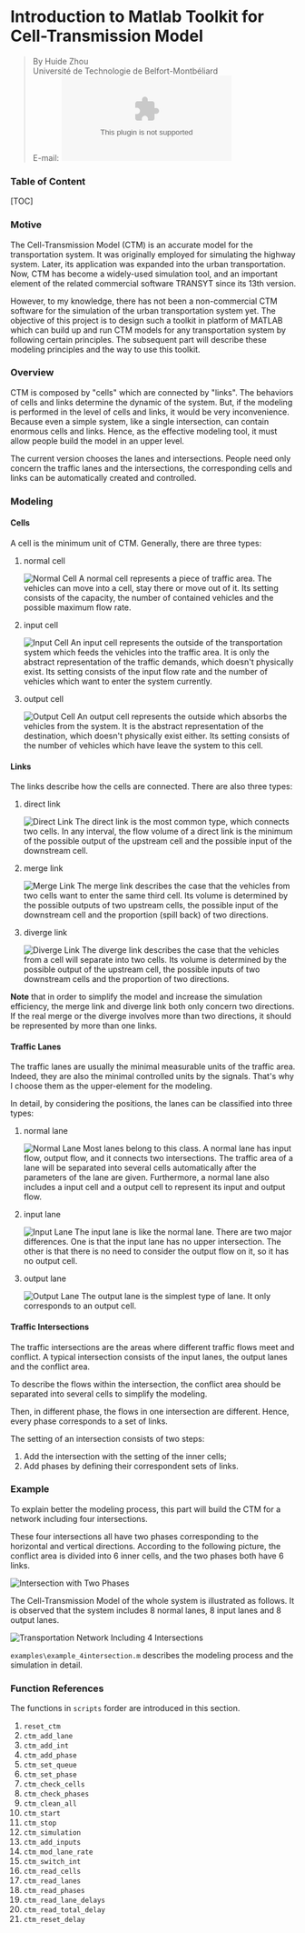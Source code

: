 # Introduction to Matlab Toolkit for Cell-Transmission Model
> By Huide Zhou  
> Université de Technologie de Belfort-Montbéliard  
> E-mail: ![prettyage.new@gmail.com][person_gmail]

### Table of Content

[TOC]

### Motive

The Cell-Transmission Model (CTM) is an accurate model for the transportation system. It was originally employed for simulating the highway system. Later, its application was expanded into the urban transportation. Now, CTM has become a widely-used simulation tool, and an important element of the related commercial software TRANSYT since its 13th version.

However, to my knowledge, there has not been a non-commercial CTM software for the simulation of the urban transportation system yet. The objective of this project is to design such a toolkit in platform of MATLAB which can build up and run CTM  models for any transportation system by following certain principles. The subsequent part will describe these modeling principles and the way to use this toolkit.

### Overview

CTM is composed by "cells" which are connected by "links". The behaviors of cells and links determine the dynamic of the system. But, if the modeling is performed in the level of cells and links, it would be very inconvenience. Because even a simple system, like a single intersection, can contain enormous cells and links. Hence, as the effective modeling tool, it must allow people build the model in an upper level.

The current version chooses the lanes and intersections. People need only concern the traffic lanes and the intersections, the corresponding cells and links can be automatically created and controlled.

### Modeling

#### Cells

A cell is the minimum unit of CTM. Generally, there are three types:

1. normal cell

    ![Normal Cell][cell_nor]
    A normal cell represents a piece of traffic area. The vehicles can move into a cell, stay there or move out of it. Its setting consists of the capacity, the number of contained vehicles and the possible maximum flow rate.

2. input cell

    ![Input Cell][cell_in]
    An input cell represents the outside of the transportation system which feeds the vehicles into the traffic area. It is only the abstract representation of the traffic demands, which doesn't physically exist. Its setting consists of the input flow rate and the number of vehicles which want to enter the system currently.

3. output cell

    ![Output Cell][cell_out]
    An output cell represents the outside which absorbs the vehicles from the system. It is the abstract representation of the destination, which doesn't physically exist either. Its setting consists of the number of vehicles which have leave the system to this cell.

#### Links

The links describe how the cells are connected. There are also three types:

1. direct link

    ![Direct Link][link_direct]
    The direct link is the most common type, which connects two cells. In any interval, the flow volume of a direct link is the minimum of the possible output of the upstream cell and the possible input of the downstream cell.

2. merge link

    ![Merge Link][link_merge]
    The merge link describes the case that the vehicles from two cells want to enter the same third cell. Its volume is determined by the possible outputs of two upstream cells, the possible input of the downstream cell and the proportion (spill back) of two directions.

3. diverge link

    ![Diverge Link][link_diverge]
    The diverge link describes the case that the vehicles from a cell will separate into two cells. Its volume is determined by the possible output of the upstream cell, the possible inputs of two downstream cells and the proportion of two directions.

**Note** that in order to simplify the model and increase the simulation efficiency, the merge link and diverge link both only concern two directions. If the real merge or the diverge involves more than two directions, it should be represented by more than one links.

#### Traffic Lanes

The traffic lanes are usually the minimal measurable units of the traffic area. Indeed, they are also the minimal controlled units by the signals. That's why I choose them as the upper-element for the modeling.

In detail, by considering the positions, the lanes can be classified into three types:

1. normal lane

    ![Normal Lane][lane_nor]
    Most lanes belong to this class. A normal lane has input flow, output flow, and it connects two intersections. The traffic area of a lane will be separated into several cells automatically after the parameters of the lane are given. Furthermore, a normal lane also includes a input cell and a output cell to represent its input and output flow.

2. input lane

    ![Input Lane][lane_in]
    The input lane is like the normal lane. There are two major differences. One is that the input lane has no upper intersection. The other is that there is no need to consider the output flow on it, so it has no output cell.

3. output lane

    ![Output Lane][lane_out]
    The output lane is the simplest type of lane. It only corresponds to an output cell.

#### Traffic Intersections

The traffic intersections are the areas where different traffic flows meet and conflict. A typical intersection consists of the input lanes, the output lanes and the conflict area.

To describe the flows within the intersection, the conflict area should be separated into several cells to simplify the modeling.

Then, in different phase, the flows in one intersection are different. Hence, every phase corresponds to a set of links.

The setting of an intersection consists of two steps:

1. Add the intersection with the setting of the inner cells;
2. Add phases by defining their correspondent sets of links.

### Example

To explain better the modeling process, this part will build the CTM for a network including four intersections.

These four intersections all have two phases corresponding to the horizontal and vertical directions. According to the following picture, the conflict area is divided into 6 inner cells, and the two phases both have 6 links.

![Intersection with Two Phases][int_2phase]

The Cell-Transmission Model of the whole system is illustrated as follows. It is observed that the system includes 8 normal lanes, 8 input lanes and 8 output lanes.

![Transportation Network Including 4 Intersections][sys_4int]

`examples\example_4intersection.m` describes the modeling process and the simulation in detail.

### Function References

The functions in `scripts` forder are introduced in this section.

1. `reset_ctm`
1. `ctm_add_lane`
1. `ctm_add_int`
1. `ctm_add_phase`
1. `ctm_set_queue`
1. `ctm_set_phase`
1. `ctm_check_cells`
1. `ctm_check_phases`
1. `ctm_clean_all`
1. `ctm_start`
1. `ctm_stop`
1. `ctm_simulation`
1. `ctm_add_inputs`
1. `ctm_mod_lane_rate`
1. `ctm_switch_int`
1. `ctm_read_cells`
1. `ctm_read_lanes`
1. `ctm_read_phases`
1. `ctm_read_lane_delays`
1. `ctm_read_total_delay`
1. `ctm_reset_delay`

[person_gmail]: mailto:prettyage.new@gmail.com
[cell_nor]: /pics/cell_nor.png
[cell_in]: /pics/cell_in.png
[cell_out]: /pics/cell_out.png
[link_direct]: /pics/link_nor.png
[link_merge]: /pics/link_merge.png
[link_diverge]: /pics/link_diverge.png
[lane_nor]: /pics/lane_nor.png
[lane_in]: /pics/lane_in.png
[lane_out]: /pics/lane_out.png
[int_2phase]: /pics/int_2phase.png
[sys_4int]: /pics/ctm_4int.png

